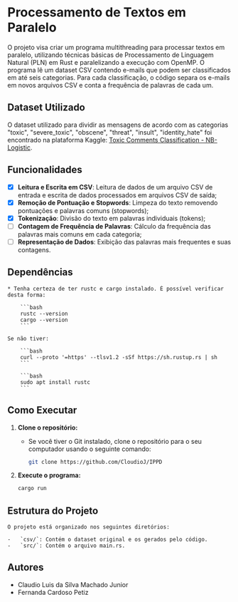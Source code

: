 #  Processamento de Textos em Paralelo

O projeto visa criar um programa multithreading para processar textos em paralelo, utilizando técnicas básicas de Processamento de Linguagem Natural (PLN) em Rust e paralelizando a execução com OpenMP. O programa lê um dataset CSV contendo e-mails que podem ser classificados em até seis categorias. Para cada classificação, o código separa os e-mails em novos arquivos CSV e conta a frequência de palavras de cada um. 

## Dataset Utilizado

O dataset utilizado para dividir as mensagens de acordo com as categorias "toxic", "severe_toxic", "obscene", "threat", "insult", "identity_hate" foi encontrado na plataforma Kaggle: [Toxic Comments Classification - NB-Logistic](https://www.kaggle.com/code/jeremyarancio/toxic-comments-classification-nb-logistic/input).

## Funcionalidades

- [x] **Leitura e Escrita em CSV**: Leitura de dados de um arquivo CSV de entrada e escrita de dados processados em arquivos CSV de saída;
- [x] **Remoção de Pontuação e Stopwords**: Limpeza do texto removendo pontuações e palavras comuns (stopwords);
- [x] **Tokenização**: Divisão do texto em palavras individuais (tokens);
- [ ] **Contagem de Frequência de Palavras**: Cálculo da frequência das palavras mais comuns em cada categoria;
- [ ] **Representação de Dados**: Exibição das palavras mais frequentes e suas contagens.

## Dependências

    * Tenha certeza de ter rustc e cargo instalado. É possível verificar desta forma:

        ```bash
        rustc --version
        cargo --version
        ```
    
    Se não tiver:

        ```bash
        curl --proto '=https' --tlsv1.2 -sSf https://sh.rustup.rs | sh
        ```

        ```bash
        sudo apt install rustc
        ```

## Como Executar

1.  **Clone o repositório:**

    * Se você tiver o Git instalado, clone o repositório para o seu computador usando o seguinte comando:

        ```bash
        git clone https://github.com/CloudioJ/IPPD
        ```

2.  **Execute o programa:**

    ```bash
    cargo run
    ```

## Estrutura do Projeto

    O projeto está organizado nos seguintes diretórios:

    -   `csv/`: Contém o dataset original e os gerados pelo código.
    -   `src/`: Contém o arquivo main.rs.
    
## Autores

- Claudio Luis da Silva Machado Junior
- Fernanda Cardoso Petiz